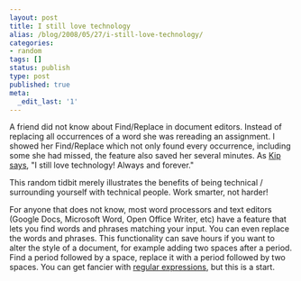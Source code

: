 ```yaml
---
layout: post
title: I still love technology
alias: /blog/2008/05/27/i-still-love-technology/
categories:
- random
tags: []
status: publish
type: post
published: true
meta:
  _edit_last: '1'
---
```

A friend did not know about Find/Replace in document editors. Instead of replacing all occurrences of a word she was rereading an assignment. I showed her Find/Replace which not only found every occurrence, including some she had missed, the feature also saved her several minutes. As <a title="see the video on YouTube" href="https://www.youtube.com/watch?v=nQUfzRF_drc" target="_blank">Kip says</a>, "I still love technology! Always and forever."

This random tidbit merely illustrates the benefits of being technical / surrounding yourself with technical people. Work smarter, not harder!

For anyone that does not know, most word processors and text editors (Google Docs, Microsoft Word, Open Office Writer, etc) have a feature that lets you find words and phrases matching your input. You can even replace the words and phrases. This functionality can save hours if you want to alter the style of a document, for example adding two spaces after a period. Find a period followed by a space, replace it with a period followed by two spaces. You can get fancier with <a title="chock full of information about regex" href="https://www.regular-expressions.info/" target="_blank">regular expressions</a>, but this is a start.
